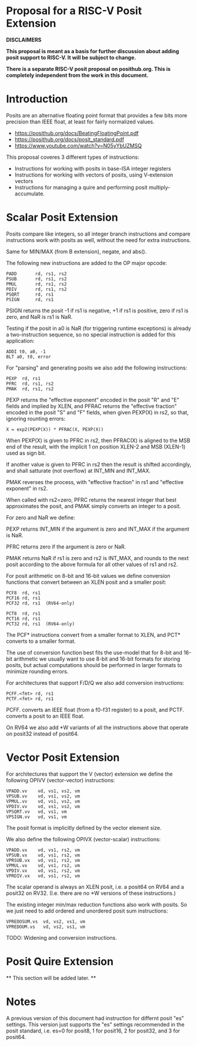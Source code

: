 Proposal for a RISC-V Posit Extension
=====================================

**DISCLAIMERS**

**This proposal is meant as a basis for further discussion about adding posit
support to RISC-V. It will be subject to change.**

**There is a separate RISC-V posit proposal on posithub.org. This is completely
independent from the work in this document.**


Introduction
============

Posits are an alternative floating point format that provides a few bits more
precision than IEEE float, at least for fairly normalized values.

- https://posithub.org/docs/BeatingFloatingPoint.pdf
- https://posithub.org/docs/posit_standard.pdf
- https://www.youtube.com/watch?v=N05yYbUZMSQ

This proposal coveres 3 different types of instructions:

- Instructions for working with posits in base-ISA integer registers
- Instructions for working with vectors of posits, using V-extension vectors
- Instructions for managing a quire and performing posit multiply-accumulate.


Scalar Posit Extension
======================

Posits compare like integers, so all integer branch instructions and compare
instructions work with posits as well, without the need for extra instructions.

Same for MIN/MAX (from B extension), negate, and abs().

The following new instructions are added to the OP major opcode:

	PADD       rd, rs1, rs2
	PSUB       rd, rs1, rs2
	PMUL       rd, rs1, rs2
	PDIV       rd, rs1, rs2
	PSQRT      rd, rs1
	PSIGN      rd, rs1

  PSIGN returns the posit -1 if rs1 is negative, +1 if rs1 is positive, zero
  if rs1 is zero, and NaR is rs1 is NaR.

Testing if the posit in a0 is NaR (for triggering runtime exceptions) is
already a two-instruction sequence, so no special instruction is added for
this application:

	ADDI t0, a0, -1
	BLT a0, t0, error

For "parsing" and generating posits we also add the following instructions:

	PEXP  rd, rs1
	PFRC  rd, rs1, rs2
	PMAK  rd, rs1, rs2

  PEXP returns the "effective exponent" encoded in the posit "R" and "E"
  fields and implied by XLEN, and PFRAC returns the "effective fraction"
  encoded in the posit "S" and "F" fields, when given PEXP(X) in rs2, so that,
  ignoring rounting errors:

	X = exp2(PEXP(X)) * PFRAC(X, PEXP(X))

  When PEXP(X) is given to PFRC in rs2, then PFRAC(X) is aligned to the MSB end
  of the result, with the implicit 1 on position XLEN-2 and MSB (XLEN-1)
  used as sign bit.

  If another value is given to PFRC in rs2 then the result is shifted
  accordingly, and shall satturate (not overflow) at INT_MIN and INT_MAX.

  PMAK reverses the process, with "effective fraction" in rs1 and "effective
  exponent" in rs2.

When called with rs2=zero, PFRC returns the nearest integer that best
approximates the posit, and PMAK simply converts an integer to a posit.

For zero and NaR we define:

  PEXP returns INT_MIN if the argument is zero and INT_MAX if the argument
  is NaR.
  
  PFRC returns zero if the argument is zero or NaR.
  
  PMAK returns NaR if rs1 is zero and rs2 is INT_MAX, and rounds to the
  next posit according to the above formula for all other values of rs1 and rs2.

For posit arithmetic on 8-bit and 16-bit values we define conversion functions
that convert between an XLEN posit and a smaller posit:

	PCF8  rd, rs1
	PCF16 rd, rs1
	PCF32 rd, rs1  (RV64-only)

	PCT8  rd, rs1
	PCT16 rd, rs1
	PCT32 rd, rs1  (RV64-only)

The PCF* instructions convert from a smaller format to XLEN, and PCT* converts
to a smaller format.

The use of conversion function best fits the use-model that for 8-bit and
16-bit arithmetic we usually want to use 8-bit and 16-bit formats for storing
posits, but actual computations should be performed in larger formats to
minimize rounding errors.

For architectures that support F/D/Q we also add conversion instructions:

	PCFF.<fmt> rd, rs1
	PCTF.<fmt> rd, rs1

PCFF.<fmt> converts an IEEE float (from a f0-f31 register) to a posit, and
PCTF.<fmt> converts a posit to an IEEE float.

On RV64 we also add *W variants of all the instructions above that operate on
posit32 instead of posit64.


Vector Posit Extension
======================

For architectures that support the V (vector) extension we define the following
OPIVV (vector-vector) instructions:

	VPADD.vv    vd, vs1, vs2, vm
	VPSUB.vv    vd, vs1, vs2, vm
	VPMUL.vv    vd, vs1, vs2, vm
	VPDIV.vv    vd, vs1, vs2, vm
	VPSQRT.vv   vd, vs1, vm
	VPSIGN.vv   vd, vs1, vm

The posit format is implicitly defined by the vector element size.

We also define the following OPIVX (vector-scalar) instructions:

	VPADD.vx    vd, vs1, rs2, vm
	VPSUB.vx    vd, vs1, rs2, vm
	VPRSUB.vx   vd, vs1, rs2, vm
	VPMUL.vx    vd, vs1, rs2, vm
	VPDIV.vx    vd, vs1, rs2, vm
	VPRDIV.vx   vd, vs1, rs2, vm

The scalar operand is always an XLEN posit, i.e. a posit64 on RV64 and
a posit32 on RV32. (I.e. there are no *W versions of these instructions.)

The existing integer min/max reduction functions also work with posits. So
we just need to add ordered and unordered posit sum instructions:

	VPREDOSUM.vs  vd, vs2, vs1, vm
	VPREDOUM.vs   vd, vs2, vs1, vm

TODO: Widening and conversion instructions.


Posit Quire Extension
=====================

** This section will be added later. **


Notes
=====

A previous version of this document had instruction for differnt posit "es"
settings. This version just supports the "es" settings recommended in the
posit standard, i.e. es=0 for posit8, 1 for posit16, 2 for posit32, and 3
for posit64.

